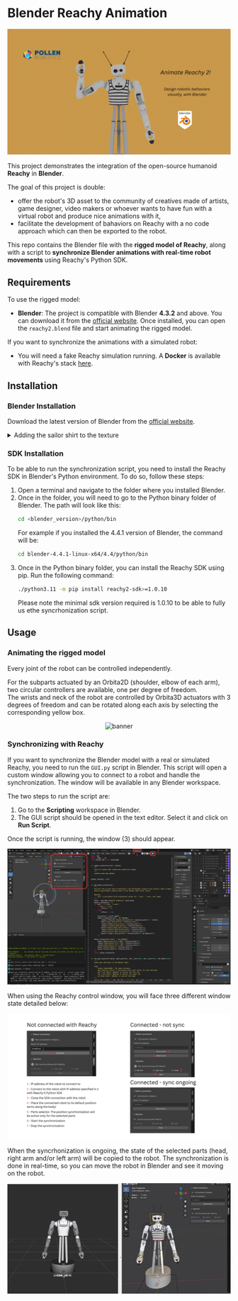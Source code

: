 # Blender Reachy Animation


<div align="center">

![banner](assets/banner.png)

</div>

This project demonstrates the integration of the open-source humanoid **Reachy** in **Blender**.

The goal of this project is double: 
- offer the robot's 3D asset to the community of creatives made of artists, game designer, video makers or whoever wants to have fun with a virtual robot and produce nice animations with it,
- facilitate the development of bahaviors on Reachy with a no code approach which can then be exported to the robot.

This repo contains the Blender file with the **rigged model of Reachy**, along with a script to **synchronize Blender animations with real-time robot movements** using Reachy's Python SDK.


## Requirements
To use the rigged model:
- **Blender**: The project is compatible with Blender **4.3.2** and above. You can download it from the [official website](https://www.blender.org/download/). Once installed, you can open the `reachy2.blend` file and start animating the rigged model.

If you want to synchronize the animations with a simulated robot:
- You will need a fake Reachy simulation running. A **Docker** is available with Reachy's stack [here](https://hub.docker.com/r/pollenrobotics/reachy2).

## Installation
### Blender Installation
Download the latest version of Blender from the [official website](https://www.blender.org/download/).

<details>
<summary>Adding the sailor shirt to the texture</summary>

If you open the Blender project `reachy2.blend` as is and switch in the viewport shading to *Material Preview* or *Rendered* mode, you will see that the robot shirt which is supposed to be a sailor shirt is missing its texture. This is a texture needs to be added manually.

To add it, follow these steps: 
1. Go to shading workspace in the top bar
2. Switch to object mode
3. In the shader editor, select Object instead of World
4. In the node 'mariniere.jpg', click on Open Image and select the mariniere.jpg file in the assets folder. The texture should now be visible in the viewport.

The video below shows the steps to follow to add the texture to the shirt.

<div align="center">

![add_texture](assets/add_texture.gif)

</div>

</details>

### SDK Installation
To be able to run the synchronization script, you need to install the Reachy SDK in Blender's Python environment. To do so, follow these steps:
1. Open a terminal and navigate to the folder where you installed Blender.
2. Once in the folder, you will need to go to the Python binary folder of Blender. The path will look like this:
   ```bash
   cd <blender_version>/python/bin
   ```
   For example if you installed the 4.4.1 version of Blender, the command will be:
    ```bash
    cd blender-4.4.1-linux-x64/4.4/python/bin
    ``` 
3. Once in the Python binary folder, you can install the Reachy SDK using pip. Run the following command:
    ```bash
    ./python3.11 -m pip install reachy2-sdk>=1.0.10
    ```
    Please note the minimal sdk version required is 1.0.10 to be able to fully us ethe syncrhonization script.

## Usage
### Animating the rigged model
Every joint of the robot can be controlled independently.

For the subparts actuated by an Orbita2D (shoulder, elbow of each arm), two circular controllers are available, one per degree of freedom. </br> The wrists and neck of the robot are controlled by Orbita3D actuators with 3 degrees of freedom and can be rotated along each axis by selecting the corresponding yellow box.

<div align="center">

![banner](assets/joints_manipulation.gif)

</div>

### Synchronizing with Reachy
If you want to synchronize the Blender model with a real or simulated Reachy, you need to run the `GUI.py` script in Blender. This script will open a custom window allowing you to connect to a robot and handle the synchronization. The window will be available in any Blender workspace.

The two steps to run the script are:
1. Go to the **Scripting** workspace in Blender.
2. The GUI script should be opened in the text editor. Select it and click on **Run Script**.

Once the script is running, the window (3) should appear.
<div align="center">

![reachy_blender_interface](assets/start_script.png)

</div>

When using the Reachy control window, you will face three different window state detailed below:

<div align="center">

![reachy_blender_interface](assets/reachy_blender_interface.jpg)

</div>

When the syncrhonization is ongoing, the state of the selected parts (head, right arm and/or left arm) will be copied to the robot. The synchronization is done in real-time, so you can move the robot in Blender and see it moving on the robot.

<div align="center">

![banner](assets/sync_blender_fake_reachy.gif)

</div>